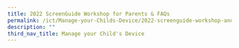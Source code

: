 ```yaml
---
title: 2022 ScreenGuide Workshop for Parents & FAQs
permalink: /ict/Manage-your-Childs-Device/2022-screenguide-workshop-and-faqs/
description: ""
third_nav_title: Manage your Child's Device
---
```

